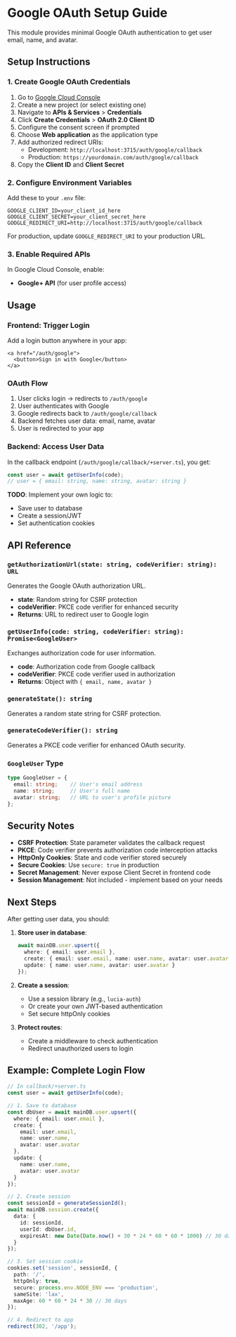 # Google OAuth Setup Guide

This module provides minimal Google OAuth authentication to get user email, name, and avatar.

## Setup Instructions

### 1. Create Google OAuth Credentials

1. Go to [Google Cloud Console](https://console.cloud.google.com/)
2. Create a new project (or select existing one)
3. Navigate to **APIs & Services** > **Credentials**
4. Click **Create Credentials** > **OAuth 2.0 Client ID**
5. Configure the consent screen if prompted
6. Choose **Web application** as the application type
7. Add authorized redirect URIs:
   - Development: `http://localhost:3715/auth/google/callback`
   - Production: `https://yourdomain.com/auth/google/callback`
8. Copy the **Client ID** and **Client Secret**

### 2. Configure Environment Variables

Add these to your `.env` file:

```env
GOOGLE_CLIENT_ID=your_client_id_here
GOOGLE_CLIENT_SECRET=your_client_secret_here
GOOGLE_REDIRECT_URI=http://localhost:3715/auth/google/callback
```

For production, update `GOOGLE_REDIRECT_URI` to your production URL.

### 3. Enable Required APIs

In Google Cloud Console, enable:
- **Google+ API** (for user profile access)

## Usage

### Frontend: Trigger Login

Add a login button anywhere in your app:

```svelte
<a href="/auth/google">
  <button>Sign in with Google</button>
</a>
```

### OAuth Flow

1. User clicks login → redirects to `/auth/google`
2. User authenticates with Google
3. Google redirects back to `/auth/google/callback`
4. Backend fetches user data: email, name, avatar
5. User is redirected to your app

### Backend: Access User Data

In the callback endpoint (`/auth/google/callback/+server.ts`), you get:

```typescript
const user = await getUserInfo(code);
// user = { email: string, name: string, avatar: string }
```

**TODO**: Implement your own logic to:
- Save user to database
- Create a session/JWT
- Set authentication cookies

## API Reference

### `getAuthorizationUrl(state: string, codeVerifier: string): URL`

Generates the Google OAuth authorization URL.

- **state**: Random string for CSRF protection
- **codeVerifier**: PKCE code verifier for enhanced security
- **Returns**: URL to redirect user to Google login

### `getUserInfo(code: string, codeVerifier: string): Promise<GoogleUser>`

Exchanges authorization code for user information.

- **code**: Authorization code from Google callback
- **codeVerifier**: PKCE code verifier used in authorization
- **Returns**: Object with `{ email, name, avatar }`

### `generateState(): string`

Generates a random state string for CSRF protection.

### `generateCodeVerifier(): string`

Generates a PKCE code verifier for enhanced OAuth security.

### `GoogleUser` Type

```typescript
type GoogleUser = {
  email: string;    // User's email address
  name: string;     // User's full name
  avatar: string;   // URL to user's profile picture
};
```

## Security Notes

- **CSRF Protection**: State parameter validates the callback request
- **PKCE**: Code verifier prevents authorization code interception attacks
- **HttpOnly Cookies**: State and code verifier stored securely
- **Secure Cookies**: Use `secure: true` in production
- **Secret Management**: Never expose Client Secret in frontend code
- **Session Management**: Not included - implement based on your needs

## Next Steps

After getting user data, you should:

1. **Store user in database**:
   ```typescript
   await mainDB.user.upsert({
     where: { email: user.email },
     create: { email: user.email, name: user.name, avatar: user.avatar },
     update: { name: user.name, avatar: user.avatar }
   });
   ```

2. **Create a session**:
   - Use a session library (e.g., `lucia-auth`)
   - Or create your own JWT-based authentication
   - Set secure httpOnly cookies

3. **Protect routes**:
   - Create a middleware to check authentication
   - Redirect unauthorized users to login

## Example: Complete Login Flow

```typescript
// In callback/+server.ts
const user = await getUserInfo(code);

// 1. Save to database
const dbUser = await mainDB.user.upsert({
  where: { email: user.email },
  create: { 
    email: user.email, 
    name: user.name, 
    avatar: user.avatar 
  },
  update: { 
    name: user.name, 
    avatar: user.avatar 
  }
});

// 2. Create session
const sessionId = generateSessionId();
await mainDB.session.create({
  data: {
    id: sessionId,
    userId: dbUser.id,
    expiresAt: new Date(Date.now() + 30 * 24 * 60 * 60 * 1000) // 30 days
  }
});

// 3. Set session cookie
cookies.set('session', sessionId, {
  path: '/',
  httpOnly: true,
  secure: process.env.NODE_ENV === 'production',
  sameSite: 'lax',
  maxAge: 60 * 60 * 24 * 30 // 30 days
});

// 4. Redirect to app
redirect(302, '/app');
```
